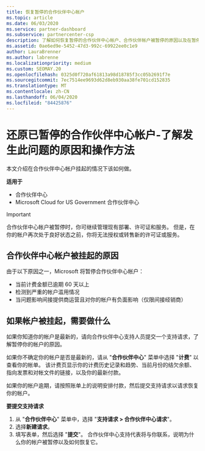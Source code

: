 ```yaml
---
title: 恢复暂停的合作伙伴中心帐户
ms.topic: article
ms.date: 06/03/2020
ms.service: partner-dashboard
ms.subservice: partnercenter-csp
description: 了解如何恢复暂停的合作伙伴中心帐户、合作伙伴帐户被暂停的原因以及在暂停时如何使用帐户。
ms.assetid: 0ae6ed9e-5452-47d3-992c-69922ee0c1e9
author: LauraBrenner
ms.author: labrenne
ms.localizationpriority: medium
ms.custom: SEOMAY.20
ms.openlocfilehash: 0325d0f720af61813a98d18785f3cc05b2691f7e
ms.sourcegitcommit: 7ec7514ee9693d62d8eb930aa38fe701cd152835
ms.translationtype: MT
ms.contentlocale: zh-CN
ms.lasthandoff: 06/04/2020
ms.locfileid: "84425876"
---
```

# <a name="restore-a-suspended-partner-center-account---learn-why-it-happens-and-what-to-do-about-it"></a>还原已暂停的合作伙伴中心帐户-了解发生此问题的原因和操作方法

本文介绍在合作伙伴中心帐户挂起的情况下该如何做。

**适用于**

-  合作伙伴中心
-  Microsoft Cloud for US Government 合作伙伴中心


> [!IMPORTANT]  
> 合作伙伴中心帐户被暂停时，你可继续管理现有部署、许可证和服务。 但是，在你的帐户再次处于良好状态之前，你将无法授权或转售新的许可证或服务。

## <a name="why-partner-center-accounts-are-suspended"></a>合作伙伴中心帐户被挂起的原因

由于以下原因之一，Microsoft 将暂停合作伙伴中心帐户：

- 当前计费金额已逾期 60 天以上 
- 检测到严重的帐户滥用情况
- 当问题影响间接提供商运营且对你的帐户有负面影响（仅限间接经销商）

## <a name="what-to-do-if-your-account-is-suspended"></a>如果帐户被挂起，需要做什么

如果你知道你的帐户是最新的，请向合作伙伴中心支持人员提交一个支持请求，了解暂停你的帐户的原因。 

如果你不确定你的帐户是否是最新的，请从 "**合作伙伴中心**" 菜单中选择 "**计费**" 以查看你的帐单。 该计费页显示你的计费历史记录和趋势、当前月份的结欠余额、指向发票和对帐文件的链接，以及你的最新付款。

如果你的帐户逾期，请按照账单上的说明安排付款，然后提交支持请求以请求恢复你的帐户。 

**要提交支持请求**

1.  从 "**合作伙伴中心**" 菜单中，选择 "**支持请求 > 合作伙伴中心请求**"。
2.  选择**新建请求**。 
3.  填写表单，然后选择 "**提交**"。 合作伙伴中心支持代表将与你联系，说明为什么你的帐户被暂停以及如何恢复它。



